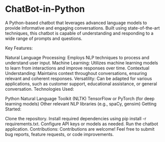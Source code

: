 # ChatBot-in-Python
A Python-based chatbot that leverages advanced language models to provide informative and engaging conversations. Built using state-of-the-art techniques, this chatbot is capable of understanding and responding to a wide range of prompts and questions.

Key Features:

Natural Language Processing: Employs NLP techniques to process and understand user input.
Machine Learning: Utilizes machine learning models to learn from interactions and improve responses over time.
Contextual Understanding: Maintains context throughout conversations, ensuring relevant and coherent responses.
Versatility: Can be adapted for various applications, such as customer support, educational assistance, or general conversation.
Technologies Used:

Python
Natural Language Toolkit (NLTK)
TensorFlow or PyTorch (for deep learning models)
Other relevant NLP libraries (e.g., spaCy, gensim)
Getting Started:

Clone the repository.
Install required dependencies using pip install -r requirements.txt.
Configure API keys or models as needed.
Run the chatbot application.
Contributions:
Contributions are welcome! Feel free to submit bug reports, feature requests, or code improvements.
